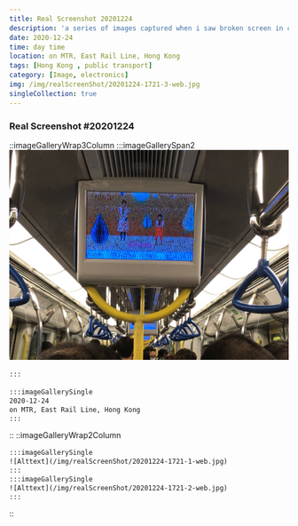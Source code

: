 ```yaml
---
title: Real Screenshot 20201224
description: 'a series of images captured when i saw broken screen in city'
date: 2020-12-24 
time: day time
location: on MTR, East Rail Line, Hong Kong 
tags: [Hong Kong , public transport]
category: [Image, electronics]
img: /img/realScreenShot/20201224-1721-3-web.jpg
singleCollection: true
---
```


### Real Screenshot #20201224
::imageGalleryWrap3Column
    :::imageGallerySpan2
     ![Alttext](/img/realScreenShot/20201224-1721-3-web.jpg)  

    :::

    :::imageGallerySingle
    2020-12-24   
    on MTR, East Rail Line, Hong Kong 
    :::
::
::imageGalleryWrap2Column

    :::imageGallerySingle
    ![Alttext](/img/realScreenShot/20201224-1721-1-web.jpg)    
    :::
    :::imageGallerySingle
    ![Alttext](/img/realScreenShot/20201224-1721-2-web.jpg)    
    :::

::
